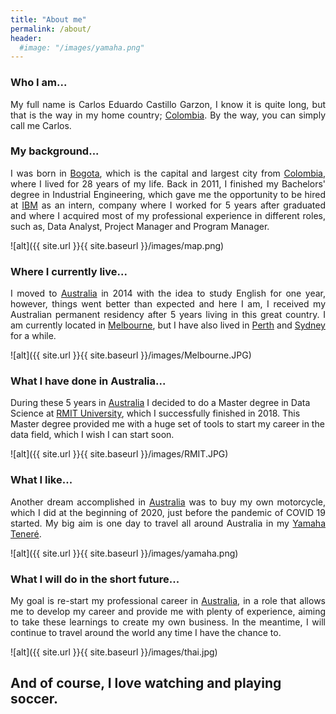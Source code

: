 ```yaml
---
title: "About me"
permalink: /about/
header:
  #image: "/images/yamaha.png"
---
```


### Who I am...
<div style="text-align: justify"> My full name is Carlos Eduardo Castillo Garzon, I know it is quite long, but that is the way in my home country; <a href="https://en.wikipedia.org/wiki/Colombia">Colombia</a>. By the way, you can simply call me Carlos.</div>

### My background...

<div style="text-align: justify">I was born in <a href="https://en.wikipedia.org/wiki/Bogot%C3%A1">Bogota</a>, which is the capital and largest city from <a href="https://en.wikipedia.org/wiki/Colombia">Colombia</a>, where I lived for 28 years of my life. Back in 2011, I finished my Bachelors' degree in Industrial Engineering, which gave me the opportunity to be hired at <a href="https://www.ibm.com/au-en">IBM</a> as an intern, company where I worked for 5 years after graduated and where I acquired most of my professional experience in different roles, such as, Data Analyst, Project Manager and Program Manager.</div>

![alt]({{ site.url }}{{ site.baseurl }}/images/map.png)

### Where I currently live...


<div style="text-align: justify">I moved to <a href="https://en.wikipedia.org/wiki/Australia">Australia</a> in 2014 with the idea to study English for one year, however, things went better than expected and here I am, I received my Australian permanent residency after 5 years living in this great country. I am currently located in <a href="https://en.wikipedia.org/wiki/Melbourne">Melbourne</a>, but I have also lived in <a href="https://en.wikipedia.org/wiki/Perth">Perth</a> and <a href="https://en.wikipedia.org/wiki/Sydney">Sydney</a> for a while.</div>

![alt]({{ site.url }}{{ site.baseurl }}/images/Melbourne.JPG)

### What I have done in Australia...

During these 5 years in <a href="https://en.wikipedia.org/wiki/Australia">Australia</a> I decided to do a Master degree in Data Science at <a href="https://www.rmit.edu.au/">RMIT University</a>, which I successfully finished in 2018. This Master degree provided me with a huge set of tools to start my career in the data field, which I wish I can start soon.</div>

![alt]({{ site.url }}{{ site.baseurl }}/images/RMIT.JPG)

### What I like...


<div style="text-align: justify">Another dream accomplished in <a href="https://en.wikipedia.org/wiki/Australia">Australia</a> was to buy my own motorcycle, which I did at the beginning of 2020, just before the pandemic of COVID 19 started. My big aim is one day to travel all around Australia in my <a href="https://en.wikipedia.org/wiki/Yamaha_XT660Z_T%C3%A9n%C3%A9r%C3%A9">Yamaha Teneré</a>.</div>

![alt]({{ site.url }}{{ site.baseurl }}/images/yamaha.png)

### What I will do in the short future...


<div style="text-align: justify">My goal is re-start my professional career in <a href="https://en.wikipedia.org/wiki/Australia">Australia</a>, in a role that allows me to develop my career and provide me with plenty of experience, aiming to take these learnings to create my own business.
In the meantime, I will continue to travel around the world any time I have the chance to.</div>

![alt]({{ site.url }}{{ site.baseurl }}/images/thai.jpg)

## And of course, I love watching and playing soccer.
